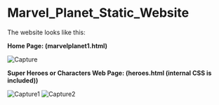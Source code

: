 # Marvel_Planet_Static_Website
The website looks like this:

**Home Page: (marvelplanet1.html)**

![Capture](https://user-images.githubusercontent.com/85679367/127656764-5cc68c50-59fe-4537-aa53-880ebb42526b.PNG)

**Super Heroes or Characters Web Page: (heroes.html (internal CSS is included))**

![Capture1](https://user-images.githubusercontent.com/85679367/127662546-3c4dee9e-c8c4-45e8-8f3c-f5da6b7b91a3.PNG)
![Capture2](https://user-images.githubusercontent.com/85679367/127663218-a570d4bb-97c0-4556-b0bf-f20e2f86f65a.PNG)
